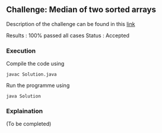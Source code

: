 ## Challenge: Median of two sorted arrays

Description of the challenge can be found in this [link](https://leetcode.com/problems/median-of-two-sorted-arrays/description/)

Results	: 100% passed all cases
Status 	: Accepted

### Execution
Compile the code using 

```
javac Solution.java
```
Run the programme using

```
java Solution
```

### Explaination 
(To be completed)